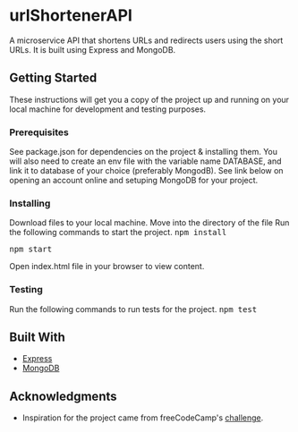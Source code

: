 # urlShortenerAPI
A microservice API that shortens URLs and redirects users using the short URLs. It is built using Express and MongoDB.

## Getting Started

These instructions will get you a copy of the project up and running on your local machine for development and testing purposes. 

### Prerequisites

See package.json for dependencies on the project & installing them. 
You will also need to create an env file with the variable name DATABASE, and link it to database of your choice (preferably MongodB).
See link below on opening an account online and setuping MongoDB for your project.

### Installing

Download files to your local machine. 
Move into the directory of the file
Run the following commands to start the project.
<tt> npm install</tt>

<tt> npm start</tt>

Open index.html file in your browser to view content.

### Testing
Run the following commands to run tests for the project.
<tt> npm test</tt>

## Built With
* [Express](https://expressjs.com/)
* [MongoDB](https://www.mongodb.com//)


## Acknowledgments

* Inspiration for the project came from freeCodeCamp's [challenge](https://learn.freecodecamp.org/apis-and-microservices/apis-and-microservices-projects/url-shortener-microservice).
